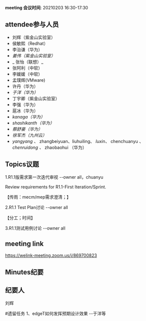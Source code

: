 **meeting 会议时间**: 20210203 16:30-17:30

## attendee参与人员
- 刘辉（紫金山实验室）
-  侯敏熙（Redhat） 
- 李治谦（华为） 
-   _姜伟（紫金山实验室）_  
- _ 张怡（联想）_ 
- 张阿利（中软）
- 李媛媛（中软）
- 孟璞辉(VMware) 
- 许丹（华为）
-  _于洋（华为）_   
-  丁宇卿（紫金山实验室）
-   李强（华为） 
-  扈冰（华为） 
-    _kanaga（华为）_  
-  _shashikanth（华为）_ 
-  _蔡舒豪（华为）_ 
-  _徐军杰（九州云）_ 
- _yangyang 、_ zhangbeiyuan、liuhuiling、 _luxin、_ chenchuanyu 、 _chenruidong 、_ zhaobaohui   （华为）

## Topics议题

1.R1.1版需求第一次迭代审视 --owner all，chuanyu

Review requirements for R1.1-First Iteration/Sprint.

【传雨：mecm/mep需求澄清；】

2.R1.1 Test Plan讨论 --owner all

【分工；时间】

3.R1.1测试用例讨论 --owner all

## meeting link
https://welink-meeting.zoom.us/j/869700823

## Minutes纪要
## 纪要人
刘辉

#遗留任务
1、edgeT如何发挥预期设计效果 --于洋等